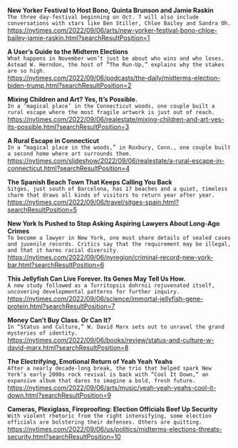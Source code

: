 **New Yorker Festival to Host Bono, Quinta Brunson and Jamie Raskin**\
`The three day-festival beginning on Oct. 7 will also include conversations with stars like Ben Stiller, Chloe Bailey and Sandra Oh.`\
https://nytimes.com/2022/09/06/arts/new-yorker-festival-bono-chloe-bailey-jamie-raskin.html?searchResultPosition=1

**A User’s Guide to the Midterm Elections**\
`What happens in November won’t just be about who wins and who loses. Astead W. Herndon, the host of “The Run-Up,” explains why the stakes are so high.`\
https://nytimes.com/2022/09/06/podcasts/the-daily/midterms-election-biden-trump.html?searchResultPosition=2

**Mixing Children and Art? Yes, It’s Possible.**\
`In a ‘magical place’ in the Connecticut woods, one couple built a rural escape where the most fragile artwork is just out of reach.`\
https://nytimes.com/2022/09/06/realestate/mixing-children-and-art-yes-its-possible.html?searchResultPosition=3

**A Rural Escape in Connecticut**\
`In a “magical place in the woods,” in Roxbury, Conn., one couple built a second home where art surrounds them.`\
https://nytimes.com/slideshow/2022/09/06/realestate/a-rural-escape-in-connecticut.html?searchResultPosition=4

**The Spanish Beach Town That Keeps Calling You Back**\
`Sitges, just south of Barcelona, has 17 beaches and a quiet, timeless charm that draws all kinds of visitors to return year after year.`\
https://nytimes.com/2022/09/06/travel/sitges-spain.html?searchResultPosition=5

**New York Is Pushed to Stop Asking Aspiring Lawyers About Long-Ago Crimes**\
`To become a lawyer in New York, one must share details of sealed cases and juvenile records. Critics say that the requirement may be illegal, and that it harms racial diversity.`\
https://nytimes.com/2022/09/06/nyregion/criminal-record-new-york-bar.html?searchResultPosition=6

**This Jellyfish Can Live Forever. Its Genes May Tell Us How.**\
`A new study followed as a Turritopsis dohrnii rejuvenated itself, uncovering developmental patterns for further inquiry.`\
https://nytimes.com/2022/09/06/science/immortal-jellyfish-gene-protein.html?searchResultPosition=7

**Money Can’t Buy Class. Or Can It?**\
`In “Status and Culture,” W. David Marx sets out to unravel the grand mysteries of identity.`\
https://nytimes.com/2022/09/06/books/review/status-and-culture-w-david-marx.html?searchResultPosition=8

**The Electrifying, Emotional Return of Yeah Yeah Yeahs**\
`After a nearly decade-long break, the trio that helped spark New York’s early 2000s rock revival is back with “Cool It Down,” an expansive album that dares to imagine a bold, fresh future.`\
https://nytimes.com/2022/09/06/arts/music/yeah-yeah-yeahs-cool-it-down.html?searchResultPosition=9

**Cameras, Plexiglass, Fireproofing: Election Officials Beef Up Security**\
`With violent rhetoric from the right intensifying, some election officials are bolstering their defenses. Others are quitting.`\
https://nytimes.com/2022/09/06/us/politics/midterms-elections-threats-security.html?searchResultPosition=10

